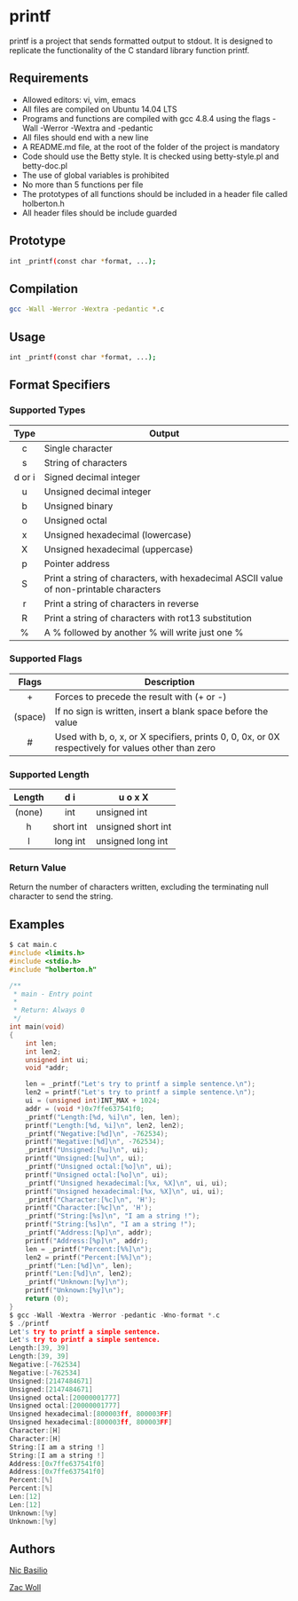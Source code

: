 # printf

printf is a project that sends formatted output to stdout. It is designed to replicate the functionality of the C standard library function printf.

## Requirements

* Allowed editors: vi, vim, emacs
* All files are compiled on Ubuntu 14.04 LTS
* Programs and functions are compiled with gcc 4.8.4 using the flags -Wall -Werror -Wextra and -pedantic
* All files should end with a new line
* A README.md file, at the root of the folder of the project is mandatory
* Code should use the Betty style. It is checked using betty-style.pl and betty-doc.pl
* The use of global variables is prohibited
* No more than 5 functions per file
* The prototypes of all functions should be included in a header file called holberton.h
* All header files should be include guarded

## Prototype

```bash
int _printf(const char *format, ...);
```

## Compilation

```bash
gcc -Wall -Werror -Wextra -pedantic *.c
```

## Usage

```bash
int _printf(const char *format, ...);
```

## Format Specifiers

### Supported Types

| Type  | Output |
|:-----:|-----------|
| c       | Single character |
| s       | String of characters |
| d or i  | Signed decimal integer |
| u       | Unsigned decimal integer |
| b       | Unsigned binary |
| o       | Unsigned octal |
| x       | Unsigned hexadecimal (lowercase) |
| X       | Unsigned hexadecimal (uppercase) |
| p       | Pointer address |
| S       | Print a string of characters, with hexadecimal ASCII value of non-printable characters |
| r       | Print a string of characters in reverse |
| R       | Print a string of characters with rot13 substitution |
| %       | A % followed by another % will write just one % |

### Supported Flags

| Flags   | Description |
|:------: |-------------|
| +	  | Forces to precede the result with (+ or -) |
| (space) | If no sign is written, insert a blank space before the value |
| #	  | Used with b, o, x, or X specifiers, prints 0, 0, 0x, or 0X respectively for values other than zero |

### Supported Length

| Length | d i | u o x X |
|:------:|:---:|---------|
| (none) | int | unsigned int |
| h | short int | unsigned short int |
| l | long int | unsigned long int |

### Return Value

Return the number of characters written, excluding the terminating null character to send the string.

## Examples

```c
$ cat main.c
#include <limits.h>
#include <stdio.h>
#include "holberton.h"

/**
 * main - Entry point
 *
 * Return: Always 0
 */
int main(void)
{
    int len;
    int len2;
    unsigned int ui;
    void *addr;

    len = _printf("Let's try to printf a simple sentence.\n");
    len2 = printf("Let's try to printf a simple sentence.\n");
    ui = (unsigned int)INT_MAX + 1024;
    addr = (void *)0x7ffe637541f0;
    _printf("Length:[%d, %i]\n", len, len);
    printf("Length:[%d, %i]\n", len2, len2);
    _printf("Negative:[%d]\n", -762534);
    printf("Negative:[%d]\n", -762534);
    _printf("Unsigned:[%u]\n", ui);
    printf("Unsigned:[%u]\n", ui);
    _printf("Unsigned octal:[%o]\n", ui);
    printf("Unsigned octal:[%o]\n", ui);
    _printf("Unsigned hexadecimal:[%x, %X]\n", ui, ui);
    printf("Unsigned hexadecimal:[%x, %X]\n", ui, ui);
    _printf("Character:[%c]\n", 'H');
    printf("Character:[%c]\n", 'H');
    _printf("String:[%s]\n", "I am a string !");
    printf("String:[%s]\n", "I am a string !");
    _printf("Address:[%p]\n", addr);
    printf("Address:[%p]\n", addr);
    len = _printf("Percent:[%%]\n");
    len2 = printf("Percent:[%%]\n");
    _printf("Len:[%d]\n", len);
    printf("Len:[%d]\n", len2);
    _printf("Unknown:[%y]\n");
    printf("Unknown:[%y]\n");
    return (0);
}
$ gcc -Wall -Wextra -Werror -pedantic -Wno-format *.c
$ ./printf
Let's try to printf a simple sentence.
Let's try to printf a simple sentence.
Length:[39, 39]
Length:[39, 39]
Negative:[-762534]
Negative:[-762534]
Unsigned:[2147484671]
Unsigned:[2147484671]
Unsigned octal:[20000001777]
Unsigned octal:[20000001777]
Unsigned hexadecimal:[800003ff, 800003FF]
Unsigned hexadecimal:[800003ff, 800003FF]
Character:[H]
Character:[H]
String:[I am a string !]
String:[I am a string !]
Address:[0x7ffe637541f0]
Address:[0x7ffe637541f0]
Percent:[%]
Percent:[%]
Len:[12]
Len:[12]
Unknown:[%y]
Unknown:[%y]
```

## Authors

[Nic Basilio](https://github.com/bnbasilio)

[Zac Woll](https://github.com/zacwoll)

